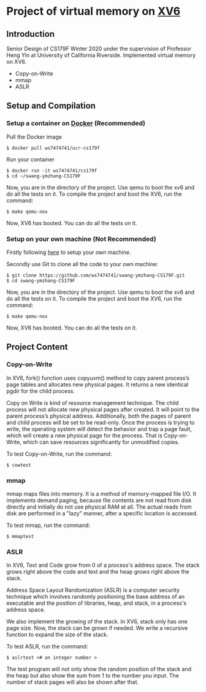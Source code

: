 # Project of virtual memory on [XV6](https://github.com/mit-pdos/xv6-public) #

 ## Introduction
 
Senior Design of CS179F Winter 2020 under the supervision of Professor Heng Yin at University of California Riverside. 
Implemented virtual memory on XV6.<br>
* Copy-on-Write
* mmap
* ASLR

 ## Setup and Compilation
 
  ### Setup a container on [Docker](https://hub.docker.com/r/ws7474741/ucr-cs179f) (Recommended)

Pull the Docker image
```
$ docker pull ws7474741/ucr-cs179f
```
Run your container
```
$ docker run -it ws7474741/cs179f
$ cd ~/swang-ymzhang-CS179F 
```
 Now, you are in the directory of the project. Use qemu to boot the xv6 and do all the tests on it.
 To compile the project and boot the XV6, run the command:
```
$ make qemu-nox
```
 Now, XV6 has booted. You can do all the tests on it.
 
 ### Setup on your own machine (Not Recommended)
 Firstly following [here](https://www.cs.ucr.edu/~csong/cs153/19f/xv6.html#getting-started-vm) to setup your own machine.
 
 Secondly use Git to clone all the code to your own machine: 
 ```
 $ git clone https://github.com/ws7474741/swang-ymzhang-CS179F.git
 $ cd swang-ymzhang-CS179F 
 ```
 Now, you are in the directory of the project. Use qemu to boot the xv6 and do all the tests on it.
 To compile the project and boot the XV6, run the command:
```
$ make qemu-nox
```
 Now, XV6 has booted. You can do all the tests on it.
 

 ## Project Content
 
 ### Copy-on-Write
 
 In XV6, fork() function uses copyuvm() method to copy parent process’s page tables and allocates new physical pages. 
 It returns a new identical pgdir for the child process.<br>
 
 Copy on Write is kind of resource management technique. The child process will not allocate new physical pages after created. 
 It will point to the parent process’s physical address. Additionally, both the pages of parent and child process will be 
 set to be read-only. Once the process is trying to write, the operating system will detect the behavior and trap a page fault,  
 which will create a new physical page for the process. That is Copy-on-Write, which can save resources significantly for unmodified copies.<br>
 
 To test Copy-on-Write, run the command:
 ```
$ cowtest
 ```
 
  ### mmap
  
  mmap maps files into memory. It is a method of memory-mapped file I/O. It implements demand paging, because file 
  contents are not read from disk directly and initially do not use physical RAM at all. The actual reads from disk are 
  performed in a "lazy" manner, after a specific location is accessed. <br>
  
  To test mmap, run the command:
  ```
 $ mmaptest
  ```
 
  ### ASLR
  
  In XV6, Text and Code grow from 0 of a process's address space. The stack grows right above the code and text and the 
  heap grows right above the stack.<br>

  Address Space Layout Randomization (ASLR) is a computer security technique which involves randomly positioning the base 
  address of an executable and the position of libraries, heap, and stack, in a process's address space.<br>

  We also implement the growing of the stack. In XV6, stack only has one page size. Now, the stack can be grown if needed.
  We write a recursive function to expand the size of the stack.
  
  To test ASLR, run the command:
  ```
 $ aslrtest <# an integer number >
  ```
 The test program will not only show the random position of the stack and the heap but also
 show the sum from 1 to the number you input. The number of stack pages will also be shown after that.
